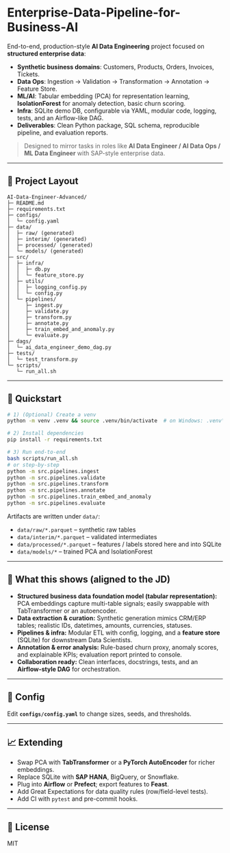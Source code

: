 # Enterprise-Data-Pipeline-for-Business-AI

End-to-end, production-style **AI Data Engineering** project focused on **structured enterprise data**:
- **Synthetic business domains**: Customers, Products, Orders, Invoices, Tickets.
- **Data Ops**: Ingestion → Validation → Transformation → Annotation → Feature Store.
- **ML/AI**: Tabular embedding (PCA) for representation learning, **IsolationForest** for anomaly detection, basic churn scoring.
- **Infra**: SQLite demo DB, configurable via YAML, modular code, logging, tests, and an Airflow-like DAG.
- **Deliverables**: Clean Python package, SQL schema, reproducible pipeline, and evaluation reports.

> Designed to mirror tasks in roles like **AI Data Engineer / AI Data Ops / ML Data Engineer** with SAP-style enterprise data.

---

## 🧱 Project Layout

```
AI-Data-Engineer-Advanced/
├─ README.md
├─ requirements.txt
├─ configs/
│  └─ config.yaml
├─ data/
│  ├─ raw/ (generated)
│  ├─ interim/ (generated)
│  ├─ processed/ (generated)
│  └─ models/ (generated)
├─ src/
│  ├─ infra/
│  │  ├─ db.py
│  │  └─ feature_store.py
│  ├─ utils/
│  │  ├─ logging_config.py
│  │  └─ config.py
│  └─ pipelines/
│     ├─ ingest.py
│     ├─ validate.py
│     ├─ transform.py
│     ├─ annotate.py
│     ├─ train_embed_and_anomaly.py
│     └─ evaluate.py
├─ dags/
│  └─ ai_data_engineer_demo_dag.py
├─ tests/
│  └─ test_transform.py
└─ scripts/
   └─ run_all.sh
```

---

## 🚀 Quickstart

```bash
# 1) (Optional) Create a venv
python -m venv .venv && source .venv/bin/activate  # on Windows: .venv\Scripts\activate

# 2) Install dependencies
pip install -r requirements.txt

# 3) Run end-to-end
bash scripts/run_all.sh
# or step-by-step
python -m src.pipelines.ingest
python -m src.pipelines.validate
python -m src.pipelines.transform
python -m src.pipelines.annotate
python -m src.pipelines.train_embed_and_anomaly
python -m src.pipelines.evaluate
```

Artifacts are written under `data/`:
- `data/raw/*.parquet` – synthetic raw tables
- `data/interim/*.parquet` – validated intermediates
- `data/processed/*.parquet` – features / labels stored here and into SQLite
- `data/models/*` – trained PCA and IsolationForest

---

## 🧪 What this shows (aligned to the JD)

- **Structured business data foundation model (tabular representation):** PCA embeddings capture multi-table signals; easily swappable with TabTransformer or an autoencoder.
- **Data extraction & curation:** Synthetic generation mimics CRM/ERP tables; realistic IDs, datetimes, amounts, currencies, statuses.
- **Pipelines & infra:** Modular ETL with config, logging, and a **feature store** (SQLite) for downstream Data Scientists.
- **Annotation & error analysis:** Rule-based churn proxy, anomaly scores, and explainable KPIs; evaluation report printed to console.
- **Collaboration ready:** Clean interfaces, docstrings, tests, and an **Airflow-style DAG** for orchestration.

---

## 🧰 Config

Edit **`configs/config.yaml`** to change sizes, seeds, and thresholds.

---

## 📈 Extending

- Swap PCA with **TabTransformer** or a **PyTorch AutoEncoder** for richer embeddings.
- Replace SQLite with **SAP HANA**, BigQuery, or Snowflake.
- Plug into **Airflow** or **Prefect**; export features to **Feast**.
- Add Great Expectations for data quality rules (row/field-level tests).
- Add CI with `pytest` and pre-commit hooks.

---

## 📜 License

MIT
